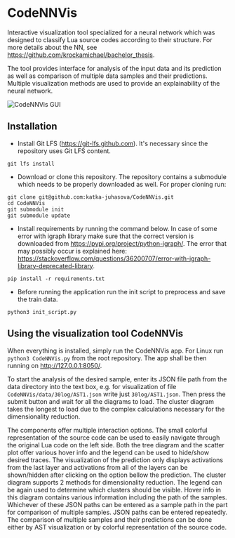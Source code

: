 # CodeNNVis

Interactive visualization tool specialized for a neural network which
was designed to classify Lua source codes according to their structure. 
For more details about the NN, see https://github.com/krockamichael/bachelor_thesis.

The tool provides interface for analysis of the input data and its prediction 
as well as comparison of multiple data samples and their predictions. 
Multiple visualization methods are used to provide an explainability of the neural network.


![CodeNNVis GUI](https://github.com/katka-juhasova/CodeNNVis/blob/master/docs/gui.png)


## Installation 

- Install Git LFS (https://git-lfs.github.com). It's necessary since the repository uses Git LFS content.

```
git lfs install
```
- Download or clone this repository. The repository contains a submodule which needs to be properly downloaded as well. 
For proper cloning run:

```
git clone git@github.com:katka-juhasova/CodeNNVis.git
cd CodeNNVis
git submodule init
git submodule update
```

- Install requirements by running the command below. In case of some error with igraph library make sure that the correct version is downloaded from https://pypi.org/project/python-igraph/.
The error that may possibly occur is explained here: https://stackoverflow.com/questions/36200707/error-with-igraph-library-deprecated-library.
```
pip install -r requirements.txt
```
 
- Before running the application run the init script to preprocess and save the train data.
```
python3 init_script.py
```

## Using the visualization tool CodeNNVis

When everything is installed, simply run the CodeNNVis app. For Linux run `python3 CodeNNVis.py` from the root repository. 
The app shall be then running on http://127.0.0.1:8050/.

To start the analysis of the desired sample, enter its JSON file path from the data directory into the text box, e.g. for visualization of file `CodeNNVis/data/30log/AST1.json` write just `30log/AST1.json`.
Then press the submit button and wait for all the diagrams to load. The cluster diagram takes the longest to load due to the complex calculations necessary for the dimensionality reduction.

The components offer multiple interaction options.
The small colorful representation of the source code can be used to easily navigate through the original Lua code on the left side.
Both the tree diagram and the scatter plot offer various hover info and the legend can be used to hide/show desired traces.
The visualization of the prediction only displays activations from the last layer 
and activations from all of the layers can be shown/hidden after clicking on the option bellow the prediction.
The cluster diagram supports 2 methods for dimensionality reduction. The legend can be again used to determine which clusters should be visible.
Hover info in this diagram contains various information including the path of the samples. 
Whichever of these JSON paths can be entered as a sample path in the part for comparison of multiple samples. JSON paths can be entered repeatedly.
The comparison of multiple samples and their predictions can be done either by AST visualization or by colorful representation of the source code.
